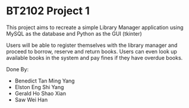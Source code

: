 # BT2102 Project 1
This project aims to recreate a simple Library Manager application using MySQL as the database and Python as the GUI (tkinter)

Users will be able to register themselves with the library manager and proceed to borrow, reserve and return books. Users can even look up available books in the system and pay fines if they have overdue books.

Done By:
- Benedict Tan Ming Yang
- Elston Eng Shi Yang
- Gerald Ho Shao Xian
- Saw Wei Han
